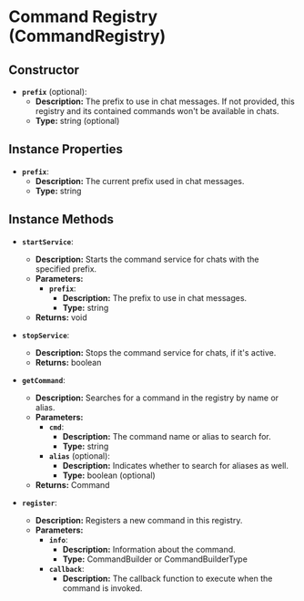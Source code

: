 # Command Registry (CommandRegistry)

## Constructor

- **`prefix`** (optional):
  - **Description:** The prefix to use in chat messages. If not provided, this registry and its contained commands won't be available in chats.
  - **Type:** string (optional)

## Instance Properties

- **`prefix`**:
  - **Description:** The current prefix used in chat messages.
  - **Type:** string

## Instance Methods

- **`startService`**:
  - **Description:** Starts the command service for chats with the specified prefix.
  - **Parameters:**
    - **`prefix`**:
      - **Description:** The prefix to use in chat messages.
      - **Type:** string
  - **Returns:** void

- **`stopService`**:
  - **Description:** Stops the command service for chats, if it's active.
  - **Returns:** boolean

- **`getCommand`**:
  - **Description:** Searches for a command in the registry by name or alias.
  - **Parameters:**
    - **`cmd`**:
      - **Description:** The command name or alias to search for.
      - **Type:** string
    - **`alias`** (optional):
      - **Description:** Indicates whether to search for aliases as well.
      - **Type:** boolean (optional)
  - **Returns:** Command

- **`register`**:
  - **Description:** Registers a new command in this registry.
  - **Parameters:**
    - **`info`**:
      - **Description:** Information about the command.
      - **Type:** CommandBuilder or CommandBuilderType
    - **`callback`**:
      - **Description:** The callback function to execute when the command is invoked.
